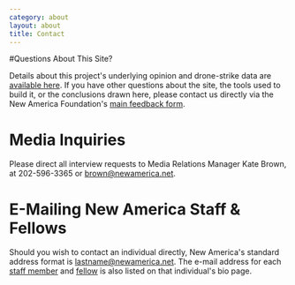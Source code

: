 ```yaml
---
category: about
layout: about
title: Contact
---
```

#Questions About This Site?

Details about this project's underlying opinion and drone-strike data are [available here](http://pakistansurvey.org/about).  If you have other questions about the site, the tools used to build it, or the conclusions drawn here, please contact us directly via the New America Foundation's [main feedback form](http://www.newamerica.net/contact). 

# Media Inquiries

Please direct all interview requests to Media Relations Manager Kate Brown, at 202-596-3365 or <a  href="mailto:brown@newamerica.net">brown@newamerica.net</a>.

# E-Mailing New America Staff & Fellows

Should you wish to contact an individual directly, New America's standard address format is lastname@newamerica.net. The e-mail address for each [staff member](http://newamerica.net/about/staff) and [fellow](http://newamerica.net/about/current_fellows) is also listed on that individual's bio page.
